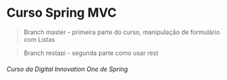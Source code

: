 # Curso Spring MVC

> Branch master - primeira parte do curso, manipulação de formulário com Listas

> Branch restapi - segunda parte como usar rest

###### Curso da Digital Innovation One de Spring 


